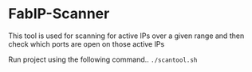 # FabIP-Scanner
This tool is used for scanning for active IPs over a given range and then check which ports are open on those active IPs

Run project using the following command..
`
./scantool.sh
`
